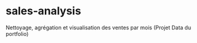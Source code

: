# sales-analysis
Nettoyage, agrégation et visualisation des ventes par mois (Projet Data du portfolio)
